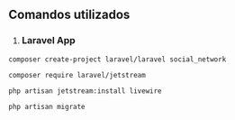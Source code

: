 ## Comandos utilizados

1. ### Laravel App

```
composer create-project laravel/laravel social_network

composer require laravel/jetstream

php artisan jetstream:install livewire

php artisan migrate
```
